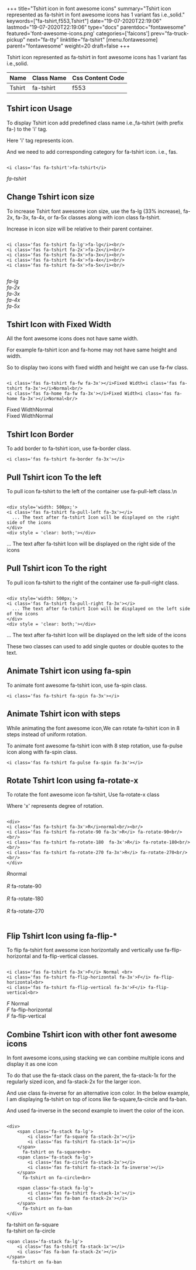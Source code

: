 +++
title="Tshirt icon in font awesome icons"
summary="Tshirt icon represented as fa-tshirt in font awesome icons has 1 variant fas i.e.,solid."
keywords=["fa-tshirt,f553,Tshirt"]
date="19-07-2020T22:19:06"
lastmod="19-07-2020T22:19:06"
type="docs"
parentdoc="fontawesome"
featured='font-awesome-icons.png'
categories=['faicons']
prev="fa-truck-pickup"
next="fa-tty"
linktitle="fa-tshirt"
[menu.fontawesome]
parent="fontawesome"
weight=20
draft=false
+++


Tshirt icon represented as fa-tshirt in font awesome icons has 1 variant fas i.e.,solid.

<div class='table-responsive'><table class='table'><thead><tr><th>Name</th><th>Class Name</th><th>Css Content Code</th></tr></thead><tbody><tr><td>Tshirt</td><td>fa-tshirt</td><td>f553</td></tr></tbody></table></div>



## Tshirt icon Usage

To display Tshirt icon add predefined class name i.e.,fa-tshirt (with prefix fa-) to the 'i' tag.

Here 'i' tag represents icon.

And we need to add corresponding category for fa-tshirt icon. i.e., fas.


```

<i class='fas fa-tshirt'>fa-tshirt</i>
```

<i class='fas fa-tshirt'>fa-tshirt</i>




## Change Tshirt icon size
To increase Tshirt font awesome icon size, use the fa-lg (33% increase), fa-2x, fa-3x, fa-4x, or fa-5x classes along with icon class fa-tshirt.

Increase in icon size will be relative to their parent container. 

```

<i class='fas fa-tshirt fa-lg'>fa-lg</i><br/>
<i class='fas fa-tshirt fa-2x'>fa-2x</i><br/>
<i class='fas fa-tshirt fa-3x'>fa-3x</i><br/>
<i class='fas fa-tshirt fa-4x'>fa-4x</i><br/>
<i class='fas fa-tshirt fa-5x'>fa-5x</i><br/>
            
```

<i class='fas fa-tshirt fa-lg'>fa-lg</i><br/>
<i class='fas fa-tshirt fa-2x'>fa-2x</i><br/>
<i class='fas fa-tshirt fa-3x'>fa-3x</i><br/>
<i class='fas fa-tshirt fa-4x'>fa-4x</i><br/>
<i class='fas fa-tshirt fa-5x'>fa-5x</i><br/>
            



## Tshirt Icon with Fixed Width 

All the font awesome icons does not have same width.

For example fa-tshirt icon and fa-home may not have same height and width.

So to display two icons with fixed width and height we can use fa-fw class.


```

<i class='fas fa-tshirt fa-fw fa-3x'></i>Fixed Width<i class='fas fa-tshirt fa-3x'></i>Normal<br/>
<i class='fas fa-home fa-fw fa-3x'></i>Fixed Width<i class='fas fa-home fa-3x'></i>Normal<br/>
```

<i class='fas fa-tshirt fa-fw fa-3x'></i>Fixed Width<i class='fas fa-tshirt fa-3x'></i>Normal<br/>
<i class='fas fa-home fa-fw fa-3x'></i>Fixed Width<i class='fas fa-home fa-3x'></i>Normal<br/>



## Tshirt Icon Border 

To add border to fa-tshirt icon, use fa-border class.


```
<i class='fas fa-tshirt fa-border fa-3x'></i>

```
<i class='fas fa-tshirt fa-border fa-3x'></i>





## Pull Tshirt icon To the left

To pull icon fa-tshirt to the left of the container use fa-pull-left class.\n

```

<div style='width: 500px;'>
<i class='fas fa-tshirt fa-pull-left fa-3x'></i>
  ... The text after fa-tshirt Icon will be displayed on the right side of the icons
</div>
<div style = 'clear: both;'></div>
```

<div style='width: 500px;'>
<i class='fas fa-tshirt fa-pull-left fa-3x'></i>
  ... The text after fa-tshirt Icon will be displayed on the right side of the icons
</div>
<div style = 'clear: both;'></div>




## Pull Tshirt icon To the right
To pull icon fa-tshirt to the right of the container use fa-pull-right class.

```

<div style='width: 500px;'>
<i class='fas fa-tshirt fa-pull-right fa-3x'></i>
  ... The text after fa-tshirt Icon will be displayed on the left side of the icons
</div>
<div style = 'clear: both;'></div>
```

<div style='width: 500px;'>
<i class='fas fa-tshirt fa-pull-right fa-3x'></i>
  ... The text after fa-tshirt Icon will be displayed on the left side of the icons
</div>
<div style = 'clear: both;'></div>

These two classes can used to add single quotes or double quotes to the text.


## Animate Tshirt icon using fa-spin
To animate font awesome fa-tshirt icon, use fa-spin class.

```
<i class='fas fa-tshirt fa-spin fa-3x'></i>
```
<i class='fas fa-tshirt fa-spin fa-3x'></i>




## Animate Tshirt icon with steps
While animating the font awesome icon,We can rotate fa-tshirt icon in 8 steps instead of uniform rotation.

To animate font awesome fa-tshirt icon with 8 step rotation, use fa-pulse icon along with fa-spin class.


```
<i class='fas fa-tshirt fa-pulse fa-spin fa-3x'></i>

```
<i class='fas fa-tshirt fa-pulse fa-spin fa-3x'></i>





## Rotate Tshirt Icon using fa-rotate-x
To rotate the font awesome icon fa-tshirt, Use fa-rotate-x class

Where 'x' represents degree of rotation.


```

<div>
<i class='fas fa-tshirt fa-3x'>R</i>normal<br/><br/>
<i class='fas fa-tshirt fa-rotate-90 fa-3x'>R</i> fa-rotate-90<br/><br/> 
<i class='fas fa-tshirt fa-rotate-180  fa-3x'>R</i> fa-rotate-180<br/><br/> 
<i class='fas fa-tshirt fa-rotate-270 fa-3x'>R</i> fa-rotate-270<br/><br/>
</div>
```

<div>
<i class='fas fa-tshirt fa-3x'>R</i>normal<br/><br/>
<i class='fas fa-tshirt fa-rotate-90 fa-3x'>R</i> fa-rotate-90<br/><br/> 
<i class='fas fa-tshirt fa-rotate-180  fa-3x'>R</i> fa-rotate-180<br/><br/> 
<i class='fas fa-tshirt fa-rotate-270 fa-3x'>R</i> fa-rotate-270<br/><br/>
</div>




## Flip Tshirt Icon using fa-flip-*
To flip fa-tshirt font awesome icon horizontally and vertically use fa-flip-horizontal and fa-flip-vertical classes. 

```

<i class='fas fa-tshirt fa-3x'>F</i> Normal <br>
<i class='fas fa-tshirt fa-flip-horizontal fa-3x'>F</i> fa-flip-horizontal<br>
<i class='fas fa-tshirt fa-flip-vertical fa-3x'>F</i> fa-flip-vertical<br>
```

<i class='fas fa-tshirt fa-3x'>F</i> Normal <br>
<i class='fas fa-tshirt fa-flip-horizontal fa-3x'>F</i> fa-flip-horizontal<br>
<i class='fas fa-tshirt fa-flip-vertical fa-3x'>F</i> fa-flip-vertical<br>




## Combine Tshirt icon with other font awesome icons
In font awesome icons,using stacking we can combine multiple icons and display it as one icon 

To do that use the fa-stack class on the parent, the fa-stack-1x for the regularly sized icon, and fa-stack-2x for the larger icon.

And use class fa-inverse for an alternative icon color. 
In the below example, I am displaying fa-tshirt on top of icons like fa-square,fa-circle and fa-ban.

And used fa-inverse in the second example to invert the color of the icon.

```

<div>
    <span class='fa-stack fa-lg'>
        <i class='far fa-square fa-stack-2x'></i>
        <i class='fas fa-tshirt fa-stack-1x'></i>
    </span>
      fa-tshirt on fa-square<br>
    <span class='fa-stack fa-lg'>
        <i class='fas fa-circle fa-stack-2x'></i>
        <i class='fas fa-tshirt fa-stack-1x fa-inverse'></i>
    </span>
      fa-tshirt on fa-circle<br>

    <span class='fa-stack fa-lg'>
        <i class='fas fa-tshirt fa-stack-1x'></i>
        <i class='fas fa-ban fa-stack-2x'></i>
    </span>
      fa-tshirt on fa-ban
</div>
```

<div>
    <span class='fa-stack fa-lg'>
        <i class='far fa-square fa-stack-2x'></i>
        <i class='fas fa-tshirt fa-stack-1x'></i>
    </span>
      fa-tshirt on fa-square<br>
    <span class='fa-stack fa-lg'>
        <i class='fas fa-circle fa-stack-2x'></i>
        <i class='fas fa-tshirt fa-stack-1x fa-inverse'></i>
    </span>
      fa-tshirt on fa-circle<br>

    <span class='fa-stack fa-lg'>
        <i class='fas fa-tshirt fa-stack-1x'></i>
        <i class='fas fa-ban fa-stack-2x'></i>
    </span>
      fa-tshirt on fa-ban
</div>






